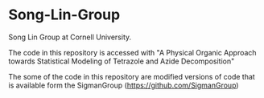 # Song-Lin-Group
Song Lin Group at Cornell University.

The code in this repository is accessed with "A Physical Organic Approach towards Statistical Modeling of Tetrazole and Azide Decomposition"

The some of the code in this repository are modified versions of code that is available form the SigmanGroup (https://github.com/SigmanGroup)
